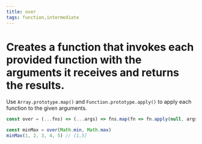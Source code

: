 ```yaml
---
title: over
tags: function,intermediate
---
```


# Creates a function that invokes each provided function with the arguments it receives and returns the results.

Use `Array.prototype.map()` and `Function.prototype.apply()` to apply each function to the given arguments.

```js
const over = (...fns) => (...args) => fns.map(fn => fn.apply(null, args))
```

```js
const minMax = over(Math.min, Math.max)
minMax(1, 2, 3, 4, 5) // [1,5]
```
